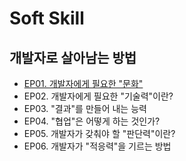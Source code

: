 # Soft Skill

## 개발자로 살아남는 방법
- [EP01. 개발자에게 필요한 "문화"](EP01.%20%EA%B0%9C%EB%B0%9C%EC%9E%90%EC%97%90%EA%B2%8C%20%ED%95%84%EC%9A%94%ED%95%9C%20%22%EB%AC%B8%ED%99%94%22.md)
- EP02. 개발자에게 필요한 "기술력"이란?
- EP03. "결과"를 만들어 내는 능력
- EP04. "협업"은 어떻게 하는 것인가?
- EP05. 개발자가 갖춰야 할 "판단력"이란?
- EP06. 개발자가 "적응력"을 기르는 방법
